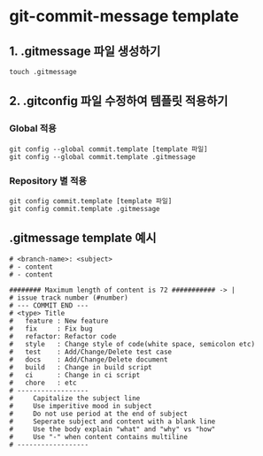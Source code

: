 # git-commit-message template

## 1. .gitmessage 파일 생성하기

```shell
touch .gitmessage
```

## 2. .gitconfig 파일 수정하여 템플릿 적용하기

### Global 적용

```shell
git config --global commit.template [template 파일]
git config --global commit.template .gitmessage
```

### Repository 별 적용

```shell
git config commit.template [template 파일]
git config commit.template .gitmessage
```

## .gitmessage template 예시

```shell
# <branch-name>: <subject>
# - content
# - content

######## Maximum length of content is 72 ########### -> |
# issue track number (#number)
# --- COMMIT END ---
# <type> Title
#   feature : New feature
#   fix     : Fix bug
#   refactor: Refactor code
#   style   : Change style of code(white space, semicolon etc)
#   test    : Add/Change/Delete test case
#   docs    : Add/Change/Delete document
#   build   : Change in build script
#   ci      : Change in ci script
#   chore   : etc
# ------------------
#     Capitalize the subject line
#     Use imperitive mood in subject
#     Do not use period at the end of subject
#     Seperate subject and content with a blank line
#     Use the body explain "what" and "why" vs "how"
#     Use "-" when content contains multiline
# ------------------
```
